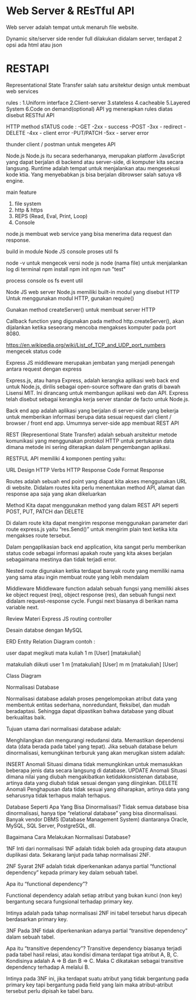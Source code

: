 Web Server & REsTful API
======================================================================================================================
Web server adalah tempat untuk menaruh file website.

Dynamic site/server side render full dilakukan didalam server, terdapat 2 opsi ada html atau json

RESTAPI
=========================================================
Representational State Transfer salah satu arsitektur design untuk membuat web services

rules :
1.Uniform interface
2.Client-server
3.stateless
4.cacheable
5.Layered System
6.Code on demand(optional)
API yg menerapkan rules diatas disebut RESTful API

HTTP method			sTATUS code :
-GET				    -2xx - success
-POST				    -3xx - redirect
-DELETE				  -4xx - client error
-PUT/PATCH			-5xx - server error

thunder client / postman untuk mengetes API

Node.js
Node.js itu secara sederhananya, merupakan platform JavaScript yang dapat berjalan di backend atau server-side, di komputer kita secara langsung.
Runtime adalah tempat untuk menjalankan atau mengesekusi kode ktia.
Yang menyebabkan js bisa berjalan dibrowser salah satuya v8 engine.

main feature
1. file system
2. http & https
3. REPS (Read, Eval, Print, Loop)
4. Console

node.js membuat web service yang bisa menerima data request dan response.

build in module Node JS
console 
proses 
util 
fs

node -v untuk mengecek versi node js
node (nama file) untuk menjalankan log di terminal
npm install
npm init
npm run "test"

process
console
os
fs
event
util

Node JS web server
Node.js memiliki built-in modul yang disebut HTTP
Untuk menggunakan modul HTTP, gunakan require()


Gunakan method createServer() untuk membuat server HTTP


Callback function yang digunakan pada method http.createServer(), akan dijalankan ketika seseorang mencoba mengakses komputer pada port 8080.

https://en.wikipedia.org/wiki/List_of_TCP_and_UDP_port_numbers  mengecek status code


Express JS
middleware merupakan jembatan yang menjadi penengah antara request dengan express

Express.js, atau hanya Express, adalah kerangka aplikasi web back end untuk Node.js, dirilis sebagai open-source software dan gratis di bawah Lisensi MIT. Ini dirancang untuk membangun aplikasi web dan API. Express telah disebut sebagai kerangka kerja server standar de facto untuk Node.js.

Back end app adalah aplikasi yang berjalan di server-side yang bekerja untuk memberikan informasi berupa data sesuai request dari client / browser / front end app. Umumnya server-side app membuat REST API

REST (Representional State Transfer) adalah sebuah arsitektur metode komunikasi yang menggunakan protokol HTTP untuk pertukaran data dimana metode ini sering diterapkan dalam pengembangan aplikasi.

RESTFUL API memiliki 4 komponen penting yaitu:

URL Design
HTTP Verbs
HTTP Response Code
Format Response

Routes adalah sebuah end point yang diapat kita akses menggunakan URL di website. Didalam routes kita perlu menentukan method API, alamat dan response apa saja yang akan dikeluarkan

Method
Kita dapat menggunakan method yang dalam REST API seperti POST, PUT, PATCH dan DELETE

Di dalam route kita dapat mengirim response menggunakan parameter dari route express.js yaitu “res.Send()” untuk mengirim plain text ketika kita mengakses route tersebut.

Dalam pengaplikasian back end application, kita sangat perlu memberikan status code sebagai informasi apakah route yang kita akses berjalan sebagaimana mestinya dan tidak terjadi error.

Nested route digunakan ketika terdapat banyak route yang memiliki nama yang sama atau ingin membuat route yang lebih mendalam


Middleware
Middleware function adalah sebuah fungsi yang memiliki akses ke object request (req), object response (res), dan sebuah fungsi next didalam request-response cycle.
Fungsi next biasanya di berikan nama variable next.


Review Materi Express JS
routing
controller

Desain databse dengan MySQL

ERD
Entity Relation Diagram
contoh :

user dapat megikuti mata kuliah
   1			m
[User] <mengikuti> [matakuliah]

matakuliah diikuti user
	1		m
[matakuliah] <diikuti> [User]
	m		m
[matakuliah] <diikuti> [User]

Class Diagram
  
 Normalisasi Database

Normalisasi database adalah proses pengelompokan atribut data yang membentuk entitas sederhana, nonredundant, fleksibel, dan mudah beradaptasi. Sehingga dapat dipastikan bahwa database yang dibuat berkualitas baik.

Tujuan utama dari normalisasi database adalah:

Menghilangkan dan mengurangi redudansi data.
Memastikan dependensi data (data berada pada tabel yang tepat).
Jika sebuah database belum dinormalisasi, kemungkinan terburuk yang akan merugikan sistem adalah:

INSERT Anomali
Situasi dimana tidak memungkinkan untuk memasukkan beberapa jenis data secara langsung di database.
UPDATE Anomali
Situasi dimana nilai yang diubah mengakibatkan ketidakkonsistenan database, artinya data yang diubah tidak sesuai dengan yang diinginkan.
DELETE Anomali
Penghapusan data tidak sesuai yang diharapkan, artinya data yang seharusnya tidak terhapus malah terhapus.

Database Seperti Apa Yang Bisa Dinormalisasi?
Tidak semua database bisa dinormalisasi, hanya tipe “relational database” yang bisa dinormalisasi. Banyak vendor DBMS (Database Management System) diantaranya Oracle, MySQL, SQL Server, PostgreSQL, dll.

Bagaimana Cara Melakukan Normalisasi Database?

1NF
Inti dari normalisasi 1NF adalah tidak boleh ada grouping data ataupun duplikasi data. Sekarang lanjut pada tahap normalisasi 2NF.

2NF
Syarat 2NF adalah tidak diperkenankan adanya partial “functional dependency” kepada primary key dalam sebuah tabel.

Apa itu “functional dependency”?

Functional dependency adalah setiap atribut yang bukan kunci (non key) bergantung secara fungsional terhadap primary key.

Intinya adalah pada tahap normalisasi 2NF ini tabel tersebut harus dipecah berdasarkan primary key.

3NF
Pada 3NF tidak diperkenankan adanya partial “transitive dependency” dalam sebuah tabel.

Apa itu “transitive dependency”? Transitive dependency biasanya terjadi pada tabel hasil relasi, atau kondisi dimana terdapat tiga atribut A, B, C. Kondisinya adalah A ⇒ B dan B ⇒ C. Maka C dikatakan sebagai transitive dependency terhadap A melalui B.

Intinya pada 3NF ini, jika terdapat suatu atribut yang tidak bergantung pada primary key tapi bergantung pada field yang lain maka atribut-atribut tersebut perlu dipisah ke tabel baru.
